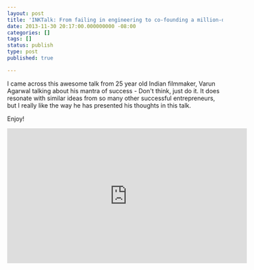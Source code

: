 ```yaml
---
layout: post
title: 'INKTalk: From failing in engineering to co-founding a million-dollar company'
date: 2013-11-30 20:17:00.000000000 -08:00
categories: []
tags: []
status: publish
type: post
published: true

---
```

I came across this awesome talk from 25 year old Indian filmmaker, Varun Agarwal talking about his mantra of success - Don't think, just do it. It does resonate with similar ideas from so many other successful entrepreneurs, but I really like the way he has presented his thoughts in this talk.

Enjoy!

<iframe width="560" height="315" src="https://www.youtube.com/embed/nMPqsjuXDmE" frameborder="0" allowfullscreen></iframe>